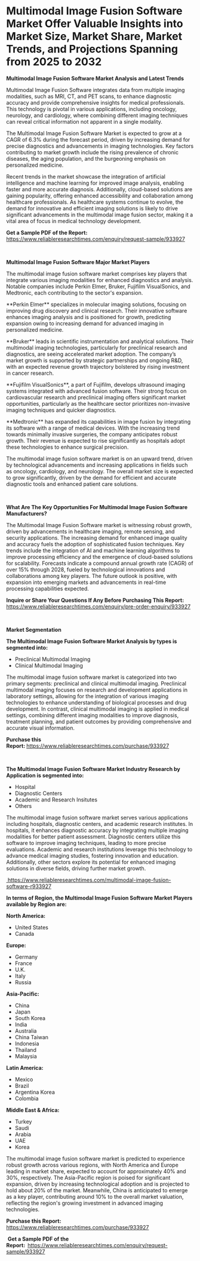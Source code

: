 <p><h1>Multimodal Image Fusion Software Market Offer Valuable Insights into Market Size, Market Share, Market Trends, and Projections Spanning from 2025 to 2032</h1></p><p><strong>Multimodal Image Fusion Software Market Analysis and Latest Trends</strong></p>
<p><p>Multimodal Image Fusion Software integrates data from multiple imaging modalities, such as MRI, CT, and PET scans, to enhance diagnostic accuracy and provide comprehensive insights for medical professionals. This technology is pivotal in various applications, including oncology, neurology, and cardiology, where combining different imaging techniques can reveal critical information not apparent in a single modality.</p><p>The Multimodal Image Fusion Software Market is expected to grow at a CAGR of 6.3% during the forecast period, driven by increasing demand for precise diagnostics and advancements in imaging technologies. Key factors contributing to market growth include the rising prevalence of chronic diseases, the aging population, and the burgeoning emphasis on personalized medicine. </p><p>Recent trends in the market showcase the integration of artificial intelligence and machine learning for improved image analysis, enabling faster and more accurate diagnosis. Additionally, cloud-based solutions are gaining popularity, offering enhanced accessibility and collaboration among healthcare professionals. As healthcare systems continue to evolve, the demand for innovative and efficient imaging solutions is likely to drive significant advancements in the multimodal image fusion sector, making it a vital area of focus in medical technology development.</p></p>
<p><strong>Get a Sample PDF of the Report:&nbsp;</strong> <a href="https://www.reliableresearchtimes.com/enquiry/request-sample/933927?utm_campaign=2222&utm_medium=2&utm_source=Github&utm_content=ia&utm_term=18042025&utm_id=multimodal-image-fusion-software">https://www.reliableresearchtimes.com/enquiry/request-sample/933927</a></p>
<p>&nbsp;</p>
<p><strong>Multimodal Image Fusion Software Major Market Players</strong></p>
<p><p>The multimodal image fusion software market comprises key players that integrate various imaging modalities for enhanced diagnostics and analysis. Notable companies include Perkin Elmer, Bruker, Fujifilm VisualSonics, and Medtronic, each contributing to the sector's expansion.</p><p>**Perkin Elmer** specializes in molecular imaging solutions, focusing on improving drug discovery and clinical research. Their innovative software enhances imaging analysis and is positioned for growth, predicting expansion owing to increasing demand for advanced imaging in personalized medicine.</p><p>**Bruker** leads in scientific instrumentation and analytical solutions. Their multimodal imaging technologies, particularly for preclinical research and diagnostics, are seeing accelerated market adoption. The company’s market growth is supported by strategic partnerships and ongoing R&D, with an expected revenue growth trajectory bolstered by rising investment in cancer research.</p><p>**Fujifilm VisualSonics**, a part of Fujifilm, develops ultrasound imaging systems integrated with advanced fusion software. Their strong focus on cardiovascular research and preclinical imaging offers significant market opportunities, particularly as the healthcare sector prioritizes non-invasive imaging techniques and quicker diagnostics.</p><p>**Medtronic** has expanded its capabilities in image fusion by integrating its software with a range of medical devices. With the increasing trend towards minimally invasive surgeries, the company anticipates robust growth. Their revenue is expected to rise significantly as hospitals adopt these technologies to enhance surgical precision.</p><p>The multimodal image fusion software market is on an upward trend, driven by technological advancements and increasing applications in fields such as oncology, cardiology, and neurology. The overall market size is expected to grow significantly, driven by the demand for efficient and accurate diagnostic tools and enhanced patient care solutions.</p></p>
<p>&nbsp;</p>
<p><strong>What Are The Key Opportunities For Multimodal Image Fusion Software Manufacturers?</strong></p>
<p><p>The Multimodal Image Fusion Software market is witnessing robust growth, driven by advancements in healthcare imaging, remote sensing, and security applications. The increasing demand for enhanced image quality and accuracy fuels the adoption of sophisticated fusion techniques. Key trends include the integration of AI and machine learning algorithms to improve processing efficiency and the emergence of cloud-based solutions for scalability. Forecasts indicate a compound annual growth rate (CAGR) of over 15% through 2028, fueled by technological innovations and collaborations among key players. The future outlook is positive, with expansion into emerging markets and advancements in real-time processing capabilities expected.</p></p>
<p><strong>Inquire or Share Your Questions If Any Before Purchasing This Report:</strong> <a href="https://www.reliableresearchtimes.com/enquiry/pre-order-enquiry/933927?utm_campaign=2222&utm_medium=2&utm_source=Github&utm_content=ia&utm_term=18042025&utm_id=multimodal-image-fusion-software">https://www.reliableresearchtimes.com/enquiry/pre-order-enquiry/933927</a></p>
<p>&nbsp;</p>
<p><strong>Market Segmentation</strong></p>
<p><strong>The Multimodal Image Fusion Software Market Analysis by types is segmented into:</strong></p>
<p><ul><li>Preclinical Multimodal Imaging</li><li>Clinical Multimodal Imaging</li></ul></p>
<p><p>The multimodal image fusion software market is categorized into two primary segments: preclinical and clinical multimodal imaging. Preclinical multimodal imaging focuses on research and development applications in laboratory settings, allowing for the integration of various imaging technologies to enhance understanding of biological processes and drug development. In contrast, clinical multimodal imaging is applied in medical settings, combining different imaging modalities to improve diagnosis, treatment planning, and patient outcomes by providing comprehensive and accurate visual information.</p></p>
<p><strong>Purchase this Report:&nbsp;</strong><a href="https://www.reliableresearchtimes.com/purchase/933927?utm_campaign=2222&utm_medium=2&utm_source=Github&utm_content=ia&utm_term=18042025&utm_id=multimodal-image-fusion-software">https://www.reliableresearchtimes.com/purchase/933927</a></p>
<p>&nbsp;</p>
<p><strong>The Multimodal Image Fusion Software Market Industry Research by Application is segmented into:</strong></p>
<p><ul><li>Hospital</li><li>Diagnostic Centers</li><li>Academic and Research Insitutes</li><li>Others</li></ul></p>
<p><p>The multimodal image fusion software market serves various applications including hospitals, diagnostic centers, and academic research institutes. In hospitals, it enhances diagnostic accuracy by integrating multiple imaging modalities for better patient assessment. Diagnostic centers utilize this software to improve imaging techniques, leading to more precise evaluations. Academic and research institutions leverage this technology to advance medical imaging studies, fostering innovation and education. Additionally, other sectors explore its potential for enhanced imaging solutions in diverse fields, driving further market growth.</p></p>
<p><a href="https://www.reliableresearchtimes.com/multimodal-image-fusion-software-r933927?utm_campaign=2222&utm_medium=2&utm_source=Github&utm_content=ia&utm_term=18042025&utm_id=multimodal-image-fusion-software">&nbsp;https://www.reliableresearchtimes.com/multimodal-image-fusion-software-r933927</a></p>
<p><strong>In terms of Region, the Multimodal Image Fusion Software Market Players available by Region are:</strong></p>
<p>
    <p> <strong> North America: </strong>
        <ul>
            <li>United States</li>
            <li>Canada</li>
        </ul>
        </p> 
    <p> <strong> Europe: </strong>
        <ul>
            <li>Germany</li>
            <li>France</li>
            <li>U.K.</li>
            <li>Italy</li>
            <li>Russia</li>
        </ul>
        </p> 
    <p> <strong> Asia-Pacific: </strong>
        <ul>
            <li>China</li>
            <li>Japan</li>
            <li>South Korea</li>
            <li>India</li>
            <li>Australia</li>
            <li>China Taiwan</li>
            <li>Indonesia</li>
            <li>Thailand</li>
            <li>Malaysia</li>
        </ul>
        </p> 
    <p> <strong> Latin America: </strong>
        <ul>
            <li>Mexico</li>
            <li>Brazil</li>
            <li>Argentina Korea</li>
            <li>Colombia</li>
        </ul>
        </p> 
    <p> <strong> Middle East & Africa: </strong>
        <ul>
            <li>Turkey</li>
            <li>Saudi</li>
            <li>Arabia</li>
            <li>UAE</li>
            <li>Korea</li>
        </ul>
    </p>
    </p>
<p><p>The multimodal image fusion software market is predicted to experience robust growth across various regions, with North America and Europe leading in market share, expected to account for approximately 40% and 30%, respectively. The Asia-Pacific region is poised for significant expansion, driven by increasing technological adoption and is projected to hold about 20% of the market. Meanwhile, China is anticipated to emerge as a key player, contributing around 10% to the overall market valuation, reflecting the region's growing investment in advanced imaging technologies.</p></p>
<p><strong>Purchase this Report: </strong><a href="https://www.reliableresearchtimes.com/purchase/933927?utm_campaign=2222&utm_medium=2&utm_source=Github&utm_content=ia&utm_term=18042025&utm_id=multimodal-image-fusion-software">https://www.reliableresearchtimes.com/purchase/933927</a></p>
<p>&nbsp;<strong>Get a Sample PDF of the Report:&nbsp;&nbsp;</strong><a href="https://www.reliableresearchtimes.com/enquiry/request-sample/933927?utm_campaign=2222&utm_medium=2&utm_source=Github&utm_content=ia&utm_term=18042025&utm_id=multimodal-image-fusion-software">https://www.reliableresearchtimes.com/enquiry/request-sample/933927</a></p>
<p><strong></strong></p>
<p><p></p><p></p><p></p></p>